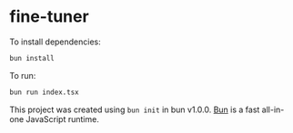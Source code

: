 # fine-tuner

To install dependencies:

```bash
bun install
```

To run:

```bash
bun run index.tsx
```

This project was created using `bun init` in bun v1.0.0. [Bun](https://bun.sh) is a fast all-in-one JavaScript runtime.
